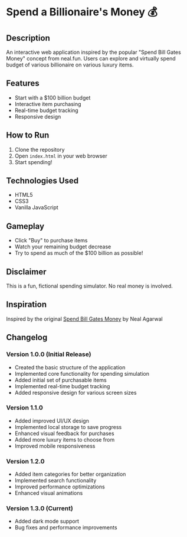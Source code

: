 # Spend a Billionaire's Money 💰

## Description
An interactive web application inspired by the popular "Spend Bill Gates Money" concept from neal.fun. Users can explore and virtually spend budget of various billionaire on various luxury items.

## Features
- Start with a $100 billion budget
- Interactive item purchasing
- Real-time budget tracking
- Responsive design

## How to Run
1. Clone the repository
2. Open `index.html` in your web browser
3. Start spending!

## Technologies Used
- HTML5
- CSS3
- Vanilla JavaScript

## Gameplay
- Click "Buy" to purchase items
- Watch your remaining budget decrease
- Try to spend as much of the $100 billion as possible!

## Disclaimer
This is a fun, fictional spending simulator. No real money is involved.

## Inspiration
Inspired by the original [Spend Bill Gates Money](https://neal.fun/spend/) by Neal Agarwal

## Changelog

### Version 1.0.0 (Initial Release)
- Created the basic structure of the application
- Implemented core functionality for spending simulation
- Added initial set of purchasable items
- Implemented real-time budget tracking
- Added responsive design for various screen sizes

### Version 1.1.0
- Added improved UI/UX design
- Implemented local storage to save progress
- Enhanced visual feedback for purchases
- Added more luxury items to choose from
- Improved mobile responsiveness

### Version 1.2.0
- Added item categories for better organization
- Implemented search functionality
- Improved performance optimizations
- Enhanced visual animations

### Version 1.3.0 (Current)
- Added dark mode support
- Bug fixes and performance improvements
